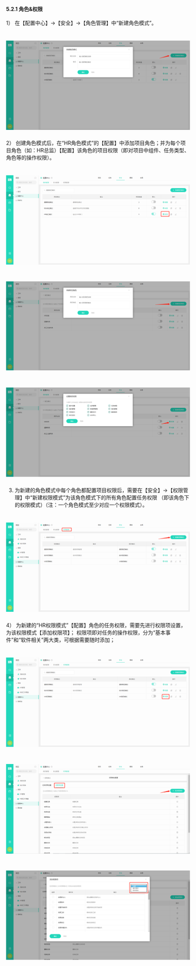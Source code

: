 #### 5.2.1 角色&权限

1） 在【配置中心】→【安全】→【角色管理】中“新建角色模式”。
 
# ![](/assets/5.2.1新建角色模式.png)

2） 创建角色模式后，在“HR角色模式”的【配置】中添加项目角色；并为每个项目角色（如：HR总监）【配置】该角色的项目权限（即对项目中组件、任务类型、角色等的操作权限）。

# ![](/assets/配置角色.png)

# ![](/assets/新建项目角色.png)

# ![](/assets/配置权限.png)

3) 为新建的角色模式中每个角色都配置项目权限后，需要在【安全】→【权限管理】中“新建权限模式”为该角色模式下的所有角色配置任务权限 （即该角色下的权限模式）（注：一个角色模式至少对应一个权限模式）。

# ![](/assets/新建权限模式.png)

4） 为新建的“HR权限模式”【配置】角色的任务权限，需要先进行权限项设置，为该权限模式【添加权限项】；
权限项即对任务的操作权限，分为“基本事件”和“软件相关”两大类，可根据需要随时添加；

# ![](/assets/HR权限模式配置.png)

# ![](/assets/HR权限项设置.png)

# ![](/assets/HR权限项设置-添加权限.png)


